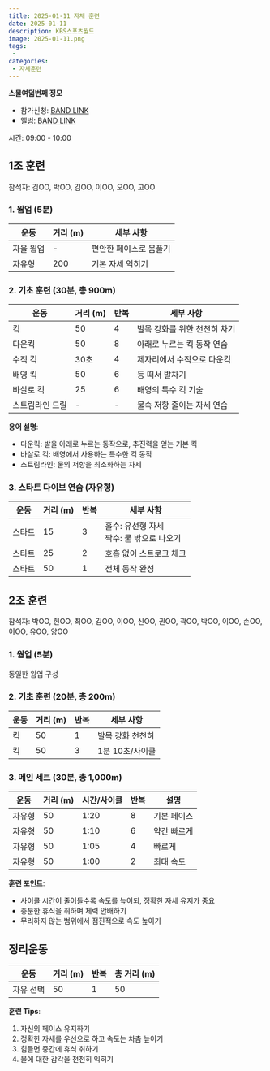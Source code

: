 ```yaml
---
title: 2025-01-11 자체 훈련
date: 2025-01-11
description: KBS스포츠월드
image: 2025-01-11.png
tags:
 - 
categories:
 - 자체훈련
---
```


**스물여덟번째 정모**

- 참가신청: [BAND LINK](https://band.us/band/93484357/schedule/4%2F93484357%2F569691056%2F19700101)
- 앨범: [BAND LINK](https://band.us/band/93484357/album/84275067)

시간: 09:00 - 10:00

## 1조 훈련
참석자: 김OO, 박OO, 김OO, 이OO, 오OO, 고OO

### 1. 웜업 (5분)
| 운동 | 거리 (m) | 세부 사항 |
|------|----------|-----------|
| 자율 웜업 | - | 편안한 페이스로 몸풀기 |
| 자유형 | 200 | 기본 자세 익히기 |

### 2. 기초 훈련 (30분, 총 900m)
| 운동 | 거리 (m) | 반복 | 세부 사항 |
|------|----------|------|-----------|
| 킥 | 50 | 4 | 발목 강화를 위한 천천히 차기 |
| 다운킥 | 50 | 8 | 아래로 누르는 킥 동작 연습 |
| 수직 킥 | 30초 | 4 | 제자리에서 수직으로 다운킥 |
| 배영 킥 | 50 | 6 | 등 떠서 발차기 |
| 바살로 킥 | 25 | 6 | 배영의 특수 킥 기술 |
| 스트림라인 드릴 | - | - | 물속 저항 줄이는 자세 연습 |

**용어 설명**:
- 다운킥: 발을 아래로 누르는 동작으로, 추진력을 얻는 기본 킥
- 바살로 킥: 배영에서 사용하는 특수한 킥 동작
- 스트림라인: 물의 저항을 최소화하는 자세

### 3. 스타트 다이브 연습 (자유형)
| 운동 | 거리 (m) | 반복 | 세부 사항 |
|------|----------|------|-----------|
| 스타트 | 15 | 3 | 홀수: 유선형 자세<br>짝수: 물 밖으로 나오기 |
| 스타트 | 25 | 2 | 호흡 없이 스트로크 체크 |
| 스타트 | 50 | 1 | 전체 동작 완성 |

## 2조 훈련
참석자: 박OO, 현OO, 최OO, 김OO, 이OO, 신OO, 권OO, 곽OO, 박OO, 이OO, 손OO, 이OO, 유OO, 양OO

### 1. 웜업 (5분)
동일한 웜업 구성

### 2. 기초 훈련 (20분, 총 200m)
| 운동 | 거리 (m) | 반복 | 세부 사항 |
|------|----------|------|-----------|
| 킥 | 50 | 1 | 발목 강화 천천히 |
| 킥 | 50 | 3 | 1분 10초/사이클 |

### 3. 메인 세트 (30분, 총 1,000m)
| 운동 | 거리 (m) | 시간/사이클 | 반복 | 설명 |
|------|----------|-------------|------|------|
| 자유형 | 50 | 1:20 | 8 | 기본 페이스 |
| 자유형 | 50 | 1:10 | 6 | 약간 빠르게 |
| 자유형 | 50 | 1:05 | 4 | 빠르게 |
| 자유형 | 50 | 1:00 | 2 | 최대 속도 |

**훈련 포인트**:
- 사이클 시간이 줄어들수록 속도를 높이되, 정확한 자세 유지가 중요
- 충분한 휴식을 취하며 체력 안배하기
- 무리하지 않는 범위에서 점진적으로 속도 높이기

## 정리운동
| 운동 | 거리 (m) | 반복 | 총 거리 (m) |
|------|----------|------|-------------|
| 자유 선택 | 50 | 1 | 50 |

**훈련 Tips**:
1. 자신의 페이스 유지하기
2. 정확한 자세를 우선으로 하고 속도는 차츰 높이기
3. 힘들면 중간에 휴식 취하기
4. 물에 대한 감각을 천천히 익히기